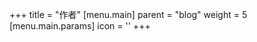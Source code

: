 +++
title = "作者"
[menu.main]
  parent = "blog"
  weight = 5
  [menu.main.params]
    icon = '<i class="fas fa-fw fa-user"></i>'
+++
